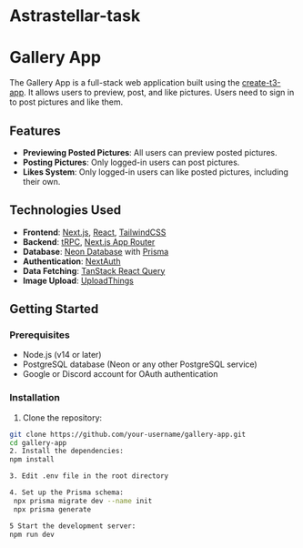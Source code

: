 # Astrastellar-task
# Gallery App

The Gallery App is a full-stack web application built using the [create-t3-app](https://create.t3.gg/). It allows users to preview, post, and like pictures. Users need to sign in to post pictures and like them.

## Features

- **Previewing Posted Pictures**: All users can preview posted pictures.
- **Posting Pictures**: Only logged-in users can post pictures.
- **Likes System**: Only logged-in users can like posted pictures, including their own.

## Technologies Used

- **Frontend**: [Next.js](https://nextjs.org/), [React](https://reactjs.org/), [TailwindCSS](https://tailwindcss.com/)
- **Backend**: [tRPC](https://trpc.io/), [Next.js App Router](https://nextjs.org/docs/app)
- **Database**: [Neon Database](https://neon.tech/docs/guides/nextjs) with [Prisma](https://www.prisma.io/)
- **Authentication**: [NextAuth](https://next-auth.js.org/)
- **Data Fetching**: [TanStack React Query](https://tanstack.com/query/latest)
- **Image Upload**: [UploadThings](https://docs.uploadthing.com/getting-started/appdir)

## Getting Started

### Prerequisites

- Node.js (v14 or later)
- PostgreSQL database (Neon or any other PostgreSQL service)
- Google or Discord account for OAuth authentication

### Installation

1. Clone the repository:

```bash
git clone https://github.com/your-username/gallery-app.git
cd gallery-app
2. Install the dependencies:
npm install

3. Edit .env file in the root directory

4. Set up the Prisma schema:
 npx prisma migrate dev --name init
 npx prisma generate

5 Start the development server:
npm run dev


